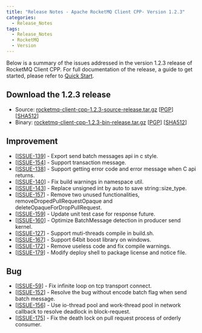 ```yaml
---
title: "Release Notes - Apache RocketMQ Client CPP- Version 1.2.3"
categories:
  - Release_Notes
tags:
  - Release_Notes
  - RocketMQ
  - Version
---
```


Below is a summary of the issues addressed in the version 1.2.3 release of RocketMQ Client CPP. For full documentation of the release, a guide to get started, please refer to [Quick Start](https://github.com/apache/rocketmq-client-cpp).


<h2> Download the 1.2.3 release</h2>
    
* Source: [rocketmq-client-cpp-1.2.3-source-release.tar.gz](https://www.apache.org/dyn/closer.cgi?path=rocketmq/rocketmq-client-cpp/1.2.3/rocketmq-client-cpp-1.2.3-source-release.tar.gz) [[PGP](https://www.apache.org/dist/rocketmq/rocketmq-client-cpp/1.2.3/rocketmq-client-cpp-1.2.3-source-release.tar.gz.asc)] [[SHA512](https://www.apache.org/dist/rocketmq/rocketmq-client-cpp/1.2.3/rocketmq-client-cpp-1.2.3-source-release.tar.gz.sha512)]
* Binary: [rocketmq-client-cpp-1.2.3-bin-release.tar.gz](https://www.apache.org/dyn/closer.cgi?path=rocketmq/rocketmq-client-cpp/1.2.3/rocketmq-client-cpp-1.2.3-bin-release.tar.gz) [[PGP](https://www.apache.org/dist/rocketmq/rocketmq-client-cpp/1.2.3/rocketmq-client-cpp-1.2.3-bin-release.tar.gz.asc)] [[SHA512](https://www.apache.org/dist/rocketmq/rocketmq-client-cpp/1.2.3/rocketmq-client-cpp-1.2.3-bin-release.tar.gz.sha512)]

## Improvement
<ul>
<li>[<a href='https://github.com/apache/rocketmq-client-cpp/pull/139'>ISSUE-139</a>] -  Export send batch messages api in c style.
</li>
<li>[<a href='https://github.com/apache/rocketmq-client-cpp/pull/154'>ISSUE-154</a>] -  Support transaction message.
</li>
<li>[<a href='https://github.com/apache/rocketmq-client-cpp/pull/138'>ISSUE-138</a>] -  Support getting error code and error message when C api returns.
</li>
<li>[<a href='https://github.com/apache/rocketmq-client-cpp/pull/140'>ISSUE-140</a>] -  Fix build warnings in namespace util.
</li>
<li>[<a href='https://github.com/apache/rocketmq-client-cpp/pull/143'>ISSUE-143</a>] -  Replace unsigned int by auto to save string::size_type.
</li>
<li>[<a href='https://github.com/apache/rocketmq-client-cpp/pull/157'>ISSUE-157</a>] -  Remove two unused functionalities, removeDropedPullRequestOpaque and deleteOpaqueForDropPullRequest.
</li>
<li>[<a href='https://github.com/apache/rocketmq-client-cpp/pull/159'>ISSUE-159</a>] -  Update unit test case for response future.
</li>
<li>[<a href='https://github.com/apache/rocketmq-client-cpp/pull/160'>ISSUE-160</a>] -  Optimize BatchMessage detection in producer send kernel.
</li>
<li>[<a href='https://github.com/apache/rocketmq-client-cpp/pull/127'>ISSUE-127</a>] -  Support muti-threads compile in build.sh.
</li>
<li>[<a href='https://github.com/apache/rocketmq-client-cpp/pull/167'>ISSUE-167</a>] -  Support 64bit boost library on windows.
</li>
<li>[<a href='https://github.com/apache/rocketmq-client-cpp/pull/172'>ISSUE-172</a>] -  Remove useless code and fix compile warnings.
</li>
<li>[<a href='https://github.com/apache/rocketmq-client-cpp/pull/179'>ISSUE-179</a>] -  Modify deploy shell to package license and notice file.
</li>
</ul>

## Bug
<ul>
<li>[<a href='https://github.com/apache/rocketmq-client-cpp/pull/59'>ISSUE-59</a>] -  Fix infinite loop on tcp transport connect. 
</li>
<li>[<a href='https://github.com/apache/rocketmq-client-cpp/pull/152'>ISSUE-152</a>] -  Resolve the bug without encode batch flag when send batch message.
</li>
<li>[<a href='https://github.com/apache/rocketmq-client-cpp/pull/156'>ISSUE-156</a>] -  Use io-thread pool and work-thread pool in network callback to resolve deadlock in block-request.
</li>
<li>[<a href='https://github.com/apache/rocketmq-client-cpp/pull/175'>ISSUE-175</a>] -  Fix the death lock on pull request process of orderly consumer.
</li>
</ul>
                                        
            


